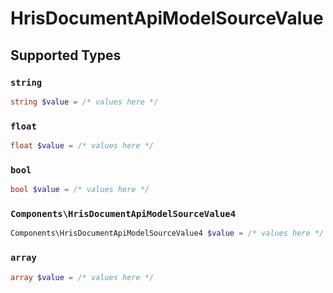 # HrisDocumentApiModelSourceValue


## Supported Types

### `string`

```php
string $value = /* values here */
```

### `float`

```php
float $value = /* values here */
```

### `bool`

```php
bool $value = /* values here */
```

### `Components\HrisDocumentApiModelSourceValue4`

```php
Components\HrisDocumentApiModelSourceValue4 $value = /* values here */
```

### `array`

```php
array $value = /* values here */
```

